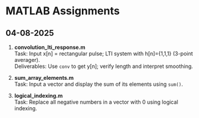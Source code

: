 # MATLAB Assignments

## 04-08-2025

1. **convolution_lti_response.m**  
   Task: Input x[n] = rectangular pulse; LTI system with h[n]={1,1,1} (3-point averager).  
   Deliverables: Use `conv` to get y[n]; verify length and interpret smoothing.

2. **sum_array_elements.m**  
   Task: Input a vector and display the sum of its elements using `sum()`.

3. **logical_indexing.m**  
   Task: Replace all negative numbers in a vector with 0 using logical indexing.
